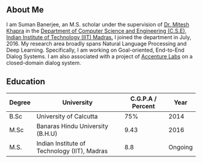 ## About Me
I am Suman Banerjee, an M.S. scholar under the supervision of [Dr. Mitesh Khapra](http://www.cse.iitm.ac.in/~miteshk/) in the [Department of Computer Science and Engineering (C.S.E), Indian Institute of Technology (IIT) Madras.](http://www.cse.iitm.ac.in/) I joined the department in July, 2016. My research area broadly spans Natural Language Processing and Deep Learning. Specifically, I am working on Goal-oriented, End-to-End Dialog Systems. I am also associated with a project of [Accenture Labs](https://www.accenture.com/us-en/accenture-technology-labs-index) on a closed-domain dialog system. 

## Education

Degree | University | C.G.P.A / Percent | Year
------------ | ------------- | ------------- | -------------
B.Sc | University of Calcutta | 75% | 2014
M.Sc | Banaras Hindu University (B.H.U) | 9.43 | 2016 
M.S. | Indian Institute of Technology (IIT), Madras | 8.8 | Ongoing
